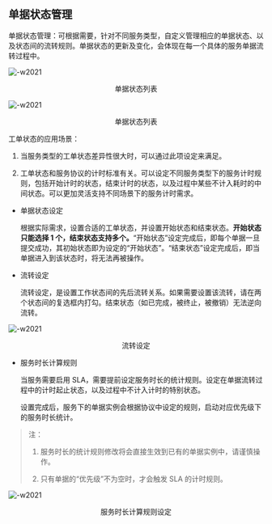 ## 单据状态管理

单据状态管理：可根据需要，针对不同服务类型，自定义管理相应的单据状态、以及状态间的流转规则。单据状态的更新及变化，会体现在每一个具体的服务单据流转过程中。

![-w2021](../../media/9cdb5c00b8238c725816e184272e46f9.png)

<center>单据状态列表</center>

![-w2021](../../media/b43dc7281c02642ac4f47c18a62c239d.png)

<center>单据状态列表</center>

工单状态的应用场景：

1.  当服务类型的工单状态差异性很大时，可以通过此项设定来满足。

2.  工单状态和服务协议的计时标准有关。可以设定不同服务类型下的服务计时规则，包括开始计时的状态，结束计时的状态，以及过程中某些不计入耗时的中间状态。可以更加灵活支持不同场景下的服务计时需求。

-   单据状态设定

    根据实际需求，设置合适的工单状态，并设置开始状态和结束状态。**开始状态只能选择 1 个，结束状态支持多个。**“开始状态”设定完成后，即每个单据一旦提交成功，其初始状态即为设定的“开始状态”。“结束状态”设定完成后，即当单据进入到该状态时，将无法再被操作。

-   流转设定

    流转设定，是设置工作状态间的先后流转关系。如果需要设置该流转，请在两个状态间的复选框内打勾。结束状态（如已完成，被终止，被撤销）无法逆向流转。

![-w2021](../../media/8473ea9d0ddfe8f4d4f503d94eed0d1d.png)

<center>流转设定</center>

-   服务时长计算规则

    当服务需要启用 SLA，需要提前设定服务时长的统计规则。设定在单据流转过程中的计时起止状态，以及过程中不计入计时的特别状态。

    设置完成后，服务下的单据实例会根据协议中设定的规则，启动对应优先级下的服务时长统计。

> 注：
>
>   1.  服务时长的统计规则修改将会直接生效到已有的单据实例中，请谨慎操作。
>
>   2.  只有单据的“优先级”不为空时，才会触发 SLA 的计时规则。

![-w2021](../../media/d5af8dc2d28738dba4c7061e475e37a5.png)

<center>服务时长计算规则设定</center>
